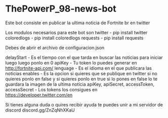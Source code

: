 # ThePowerP_98-news-bot
Este bot consiste en publicar la ultima noticia de Fortnite br en twitter

Los modulos necesarios para este bot son
twitter - pip install twitter
coloredlogs - pip install coloredlogs
requests - pip install requests

Debes de abrir el archivo de configuracion.json

delayStart - Es el tiempo con el que tarda en buscar las noticias para iniciar luego luego ponlo en 0
apiKey - Tu token lo puedes generar en http://fortnite-api.com/
lenguage - Es el idioma en el que publicara las noticias
enables - Es la opcion si quieres que se publique en twitter si no quieres ponlo en false y si quieres ponlo en true si lo pones en false lo te guardara la imagen de la ultima noticia
apiKey, apiSecret, accessToken, accessSecret - Los tokens los consigues en https://developer.twitter.com/en 

Si tienes alguna duda o quires recibir ayuda te puedes unir a mi servidor de discord discord.gg/ZnZqNhXKaU
